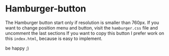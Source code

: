 # Hamburger-button

The Hamburger button start only if resolution is smaller than 760px.
If you want to change position menu and button, visit the `hamburger.css` file and uncomment the last sections
If you want to copy this button I prefer work on this `index.html`, because is easy to implement.

be happy ;) 
